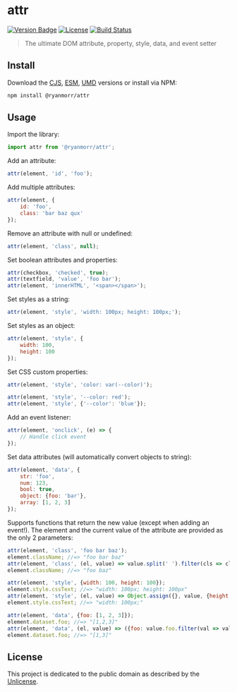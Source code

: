 # attr

[![Version Badge][version-image]][project-url]
[![License][license-image]][license-url]
[![Build Status][build-image]][build-url]

> The ultimate DOM attribute, property, style, data, and event setter

## Install

Download the [CJS](https://github.com/ryanmorr/attr/raw/master/dist/attr.cjs.js), [ESM](https://github.com/ryanmorr/attr/raw/master/dist/attr.esm.js), [UMD](https://github.com/ryanmorr/attr/raw/master/dist/attr.umd.js) versions or install via NPM:

``` sh
npm install @ryanmorr/attr
```

## Usage

Import the library:

``` javascript
import attr from '@ryanmorr/attr';
```

Add an attribute:

``` javascript
attr(element, 'id', 'foo');
```

Add multiple attributes:

``` javascript
attr(element, {
    id: 'foo',
    class: 'bar baz qux'
});
```

Remove an attribute with null or undefined:

``` javascript
attr(element, 'class', null);
```

Set boolean attributes and properties:

``` javascript
attr(checkbox, 'checked', true);
attr(textfield, 'value', 'foo bar');
attr(element, 'innerHTML', '<span></span>');
```

Set styles as a string:

``` javascript
attr(element, 'style', 'width: 100px; height: 100px;');
```

Set styles as an object:

``` javascript
attr(element, 'style', {
    width: 100,
    height: 100
});
```

Set CSS custom properties:

``` javascript
attr(element, 'style', 'color: var(--color)');

attr(element, 'style', '--color: red');
attr(element, 'style', {'--color': 'blue'});
```

Add an event listener:

``` javascript
attr(element, 'onclick', (e) => {
    // Handle click event
});
```

Set data attributes (will automatically convert objects to string):

``` javascript
attr(element, 'data', {
    str: 'foo',
    num: 123,
    bool: true,
    object: {foo: 'bar'},
    array: [1, 2, 3]
});
```

Supports functions that return the new value (except when adding an event!). The element and the current value of the attribute are provided as the only 2 parameters:

``` javascript
attr(element, 'class', 'foo bar baz');
element.className; //=> "foo bar baz"
attr(element, 'class', (el, value) => value.split(' ').filter(cls => cls !== 'bar'));
element.className; //=> "foo baz"

attr(element, 'style', {width: 100, height: 100});
element.style.cssText; //=> "width: 100px; height: 100px"
attr(element, 'style', (el, value) => Object.assign({}, value, {height: null}));
element.style.cssText; //=> "width: 100px;"

attr(element, 'data', {foo: [1, 2, 3]});
element.dataset.foo; //=> "[1,2,3]"
attr(element, 'data', (el, value) => ({foo: value.foo.filter(val => val !== 2)}));
element.dataset.foo; //=> "[1,3]"
```

## License

This project is dedicated to the public domain as described by the [Unlicense](http://unlicense.org/).

[project-url]: https://github.com/ryanmorr/attr
[version-image]: https://img.shields.io/github/package-json/v/ryanmorr/attr?color=blue&style=flat-square
[build-url]: https://github.com/ryanmorr/attr/actions
[build-image]: https://img.shields.io/github/actions/workflow/status/ryanmorr/attr/node.js.yml?style=flat-square
[license-image]: https://img.shields.io/github/license/ryanmorr/attr?color=blue&style=flat-square
[license-url]: UNLICENSE